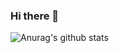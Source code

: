 ### Hi there 👋
![Anurag's github stats](https://github-readme-stats.vercel.app/api?username=Dev-Dori&show_icons=true&theme=gotham)
<!--
**Dev-Dori/Dev-Dori** is a ✨ _special_ ✨ repository because its `README.md` (this file) appears on your GitHub profile.

Here are some ideas to get you started:

- 🔭 I’m currently working on ...
- 🌱 I’m currently learning ...
- 👯 I’m looking to collaborate on ...
- 🤔 I’m looking for help with ...
- 💬 Ask me about ...
- 📫 How to reach me: ...
- 😄 Pronouns: ...
- ⚡ Fun fact: ...
radical
-->
